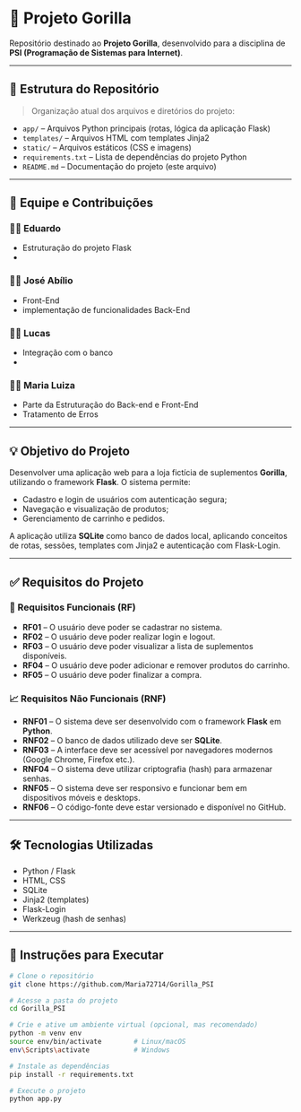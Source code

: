 # 🦍 Projeto Gorilla

Repositório destinado ao **Projeto Gorilla**, desenvolvido para a disciplina de **PSI (Programação de Sistemas para Internet)**.

---

## 📁 Estrutura do Repositório

> Organização atual dos arquivos e diretórios do projeto:

- `app/` – Arquivos Python principais (rotas, lógica da aplicação Flask)
- `templates/` – Arquivos HTML com templates Jinja2
- `static/` – Arquivos estáticos (CSS e imagens)
- `requirements.txt` – Lista de dependências do projeto Python
- `README.md` – Documentação do projeto (este arquivo)

---

## 👥 Equipe e Contribuições

### 🧑‍💻 Eduardo
- Estruturação do projeto Flask
- 

### 🧑‍💻 José Abílio
- Front-End
- implementação de funcionalidades Back-End

### 🧑‍💻 Lucas
- Integração com o banco
- 

### 🧑‍💻 Maria Luiza
- Parte da Estruturação do Back-end e Front-End
- Tratamento de Erros


---

## 💡 Objetivo do Projeto

Desenvolver uma aplicação web para a loja fictícia de suplementos **Gorilla**, utilizando o framework **Flask**. O sistema permite:

- Cadastro e login de usuários com autenticação segura;
- Navegação e visualização de produtos;
- Gerenciamento de carrinho e pedidos.

A aplicação utiliza **SQLite** como banco de dados local, aplicando conceitos de rotas, sessões, templates com Jinja2 e autenticação com Flask-Login.

---

## ✅ Requisitos do Projeto

### 🔧 Requisitos Funcionais (RF)

- **RF01** – O usuário deve poder se cadastrar no sistema.
- **RF02** – O usuário deve poder realizar login e logout.
- **RF03** – O usuário deve poder visualizar a lista de suplementos disponíveis.
- **RF04** – O usuário deve poder adicionar e remover produtos do carrinho.
- **RF05** – O usuário deve poder finalizar a compra.

### 📈 Requisitos Não Funcionais (RNF)

- **RNF01** – O sistema deve ser desenvolvido com o framework **Flask** em **Python**.
- **RNF02** – O banco de dados utilizado deve ser **SQLite**.
- **RNF03** – A interface deve ser acessível por navegadores modernos (Google Chrome, Firefox etc.).
- **RNF04** – O sistema deve utilizar criptografia (hash) para armazenar senhas.
- **RNF05** – O sistema deve ser responsivo e funcionar bem em dispositivos móveis e desktops.
- **RNF06** – O código-fonte deve estar versionado e disponível no GitHub.

---

## 🛠️ Tecnologias Utilizadas

- Python / Flask
- HTML, CSS
- SQLite
- Jinja2 (templates)
- Flask-Login
- Werkzeug (hash de senhas)

---

## 📌 Instruções para Executar

```bash
# Clone o repositório
git clone https://github.com/Maria72714/Gorilla_PSI

# Acesse a pasta do projeto
cd Gorilla_PSI

# Crie e ative um ambiente virtual (opcional, mas recomendado)
python -m venv env
source env/bin/activate        # Linux/macOS
env\Scripts\activate           # Windows

# Instale as dependências
pip install -r requirements.txt

# Execute o projeto
python app.py

